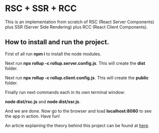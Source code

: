 # RSC + SSR + RCC

This is an implementation from scratch of RSC (React Server Components) plus SSR (Server Side Rendering) plus RCC (React Client Components).

## How to install and run the project.

First of all run **npm i** to install the node modules.

Next run **npx rollup -c rollup.server.config.js**. This will create the **dist** folder.

Next run **npx rollup -c rollup.client.config.js**. This will create the **public** folder.

Finally run next commands each in its own terminal window:

**node dist/rsc.js** and **node dist/ssr.js**.

And we are done. Now go to the browser and load **localhost:8080** to see the app in action. Have fun!

An article explaining the theory behind this project can be found at [here](https://medium.com/@roggc9/rsc-ssr-rcc-react-client-components-implementation-from-scratch-e96ba0d6e1b4).
